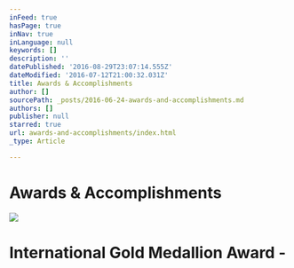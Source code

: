 ```yaml
---
inFeed: true
hasPage: true
inNav: true
inLanguage: null
keywords: []
description: ''
datePublished: '2016-08-29T23:07:14.555Z'
dateModified: '2016-07-12T21:00:32.031Z'
title: Awards & Accomplishments
author: []
sourcePath: _posts/2016-06-24-awards-and-accomplishments.md
authors: []
publisher: null
starred: true
url: awards-and-accomplishments/index.html
_type: Article

---
```

# Awards & Accomplishments
![](https://the-grid-user-content.s3-us-west-2.amazonaws.com/1cd4e195-e9cc-4018-b006-d1b756352932.jpg)

# International Gold Medallion Award -